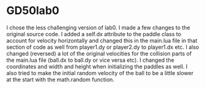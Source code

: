 # GD50lab0

I chose the less challenging version of lab0.
I made a few changes to the original source code. I added a self.dx attribute
to the paddle class to account for velocity horizontally and changed this
in the main.lua file in that section of code as well from player1.dy or player2.dy
to player1.dx etc. I also changed (reversed) a lot of the original velocities
for the collision parts of the main.lua file (ball.dx to ball.dy
or vice versa etc). I changed the coordinates and width and height when
initializing the paddles as well. I also tried to make the initial random
velocity of the ball to be a little slower at the start with the math.random function.
